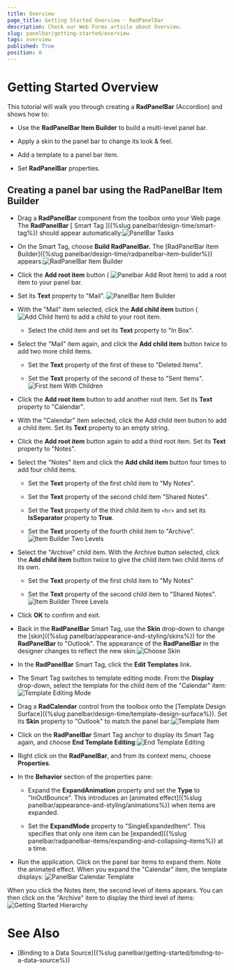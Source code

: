 ```yaml
---
title: Overview
page_title: Getting Started Overview - RadPanelBar
description: Check our Web Forms article about Overview.
slug: panelbar/getting-started/overview
tags: overview
published: True
position: 0
---
```


# Getting Started Overview



This tutorial will walk you through creating a **RadPanelBar** (Accordion) and shows how to:

* Use the **RadPanelBar Item Builder** to build a multi-level panel bar.

* Apply a skin to the panel bar to change its look & feel.

* Add a template to a panel bar item.

* Set **RadPanelBar** properties.

## Creating a panel bar using the RadPanelBar Item Builder

* Drag a **RadPanelBar** component from the toolbox onto your Web page. The **RadPanelBar** [ Smart Tag ]({%slug panelbar/design-time/smart-tag%}) should appear automatically:![PanelBar Tasks](images/panelbar_gettingstarted1.png)

* On the Smart Tag, choose **Build RadPanelBar.** The [RadPanelBar Item Builder]({%slug panelbar/design-time/radpanelbar-item-builder%}) appears:![RadPanelBar Item Builder](images/panelbar_radpanelbaritembuilder.png)

* Click the **Add root item** button ( ![Panelbar Add Root Item](images/panelbar_addrootitem.png)) to add a root item to your panel bar.

* Set its **Text** property to "Mail".
![PanelBar Item Builder](images/panelbar_firstitem.png)

* With the "Mail" item selected, click the **Add child item** button ( ![Add Child Item](images/panelbar_addchilditem.png)) to add a child to your root item.

	* Select the child item and set its **Text** property to "In Box".

* Select the "Mail" item again, and click the **Add child item** button twice to add two more child items.

	* Set the **Text** property of the first of these to "Deleted Items".

	* Set the **Text** property of the second of these to "Sent Items".![First Item With Children](images/panelbar_firstitemwithchildren.png)

* Click the **Add root item** button to add another root item. Set its **Text** property to "Calendar".

* With the "Calendar" item selected, click the Add child item button to add a child item. Set its **Text** property to an empty string.

* Click the **Add root item** button again to add a third root item. Set its **Text** property to "Notes".

* Select the "Notes" item and click the **Add child item** button four times to add four child items.

	* Set the **Text** property of the first child item to "My Notes".

	* Set the **Text** property of the second child item "Shared Notes".

	* Set the **Text** property of the third child item to `<hr>` and set its **IsSeparator** property to **True**.

	* Set the **Text** property of the fourth child item to "Archive".![Item Builder Two Levels](images/panelbar_itembuildertwolevels.png)

* Select the "Archive" child item. With the Archive button selected, click the **Add child item** button twice to give the child item two child items of its own.

	* Set the **Text** property of the first child item to "My Notes"

	* Set the **Text** property of the second child item to "Shared Notes".![Item Builder Three Levels](images/panelbar_itembuilderthreelevels.png)

* Click **OK** to confirm and exit.

* Back in the **RadPanelBar** Smart Tag, use the **Skin** drop-down to change the [skin]({%slug panelbar/appearance-and-styling/skins%}) for the **RadPanelBar** to "Outlook". The appearance of the **RadPanelBar** in the designer changes to reflect the new skin:![Choose Skin](images/panelbar_chooseskin.png)

* In the **RadPanelBar** Smart Tag, click the **Edit Templates** link.

* The Smart Tag switches to template editing mode. From the **Display** drop-down, select the template for the child item of the "Calendar" item:![Template Editing Mode](images/panelbar_templateeditingmode.png)

* Drag a **RadCalendar** control from the toolbox onto the [Template Design Surface]({%slug panelbar/design-time/template-design-surface%}). Set its **Skin** property to "Outlook" to match the panel bar:![Template Item](images/panelbar_templateitem.png)

* Click on the **RadPanelBar** Smart Tag anchor to display its Smart Tag again, and choose **End Template Editing**:![End Template Editing](images/panelbar_endtemplateediting.png)

* Right click on the **RadPanelBar**, and from its context menu, choose **Properties**.

* In the **Behavior** section of the properties pane:

	* Expand the **ExpandAnimation** property and set the **Type** to "InOutBounce". This introduces an [animated effect]({%slug panelbar/appearance-and-styling/animations%}) when items are expanded.

	* Set the **ExpandMode** property to "SingleExpandedItem". This specifies that only one item can be [expanded]({%slug panelbar/radpanelbar-items/expanding-and-collapsing-items%}) at a time.

* Run the application. Click on the panel bar items to expand them. Note the animated effect. When you expand the "Calendar" item, the template displays:
![PanelBar Calendar Template](images/panelbar_gettingstartedcalendar.png)

When you click the Notes item, the second level of items appears. You can then click on the "Archive" item to display the third level of items:
![Getting Started Hierarchy](images/panelbar_gettingstartedhierarchy.png)

# See Also

 * [Binding to a Data Source]({%slug panelbar/getting-started/binding-to-a-data-source%})
